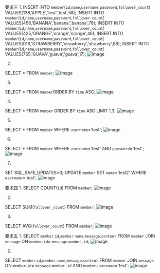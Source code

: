 要求三
1.
INSERT INTO `member`(`id`,`name`,`username`,`password`,`follower_count`) 
VALUES(138,'APPLE','test','test',58);
INSERT INTO `member`(`id`,`name`,`username`,`password`,`follower_count`) 
VALUES(456,'BANANA','banana','banana',78);
INSERT INTO `member`(`id`,`name`,`username`,`password`,`follower_count`) 
VALUES(425,'ORANGE','orange','orange',46);
INSERT INTO `member`(`id`,`name`,`username`,`password`,`follower_count`) 
VALUES(016,'STRAWBERRY','strawberry','strawberry',89);
INSERT INTO `member`(`id`,`name`,`username`,`password`,`follower_count`) 
VALUES(765,'GUAVA','guava','guava',17);
![image](https://user-images.githubusercontent.com/93469479/151373504-39cb7f45-a2fb-4b08-89ee-22d1ec2b529e.png)

2.
SELECT * FROM `member`; 
![image](https://user-images.githubusercontent.com/93469479/151373748-3f0f1d31-ce31-4c60-9579-8609426d9902.png)

3.
SELECT * FROM `member`ORDER BY `time` ASC;
![image](https://user-images.githubusercontent.com/93469479/151373846-4c28d104-fec4-4d41-8ef9-7ad867d44b29.png)

4.
SELECT * FROM `member`
ORDER BY `time` ASC
LIMIT 1,3;
![image](https://user-images.githubusercontent.com/93469479/151373957-4ef5c695-f79e-4e0d-be42-627069f4b6fb.png)

5.
SELECT * FROM `member` WHERE `username`='test';
![image](https://user-images.githubusercontent.com/93469479/151374049-e3af28e5-2032-4921-855c-55a02a54dc3e.png)

6.
SELECT * FROM `member` WHERE `username`='test' AND `password`='test';
![image](https://user-images.githubusercontent.com/93469479/151374136-d9e823a9-5c58-4275-a0fa-8925550baf3d.png)

7.
SET SQL_SAFE_UPDATES=0;
UPDATE `member` SET `name`='test2' WHERE `username`='test';
![image](https://user-images.githubusercontent.com/93469479/151374271-c9776306-5cc1-4f18-b0c4-5005850ec51f.png)

要求四
1.
SELECT COUNT(`id`) FROM `member`;
![image](https://user-images.githubusercontent.com/93469479/151374547-8398ee0d-227b-49da-8a6d-2a321aefc7b8.png)

2.
SELECT SUM(`follower_count`) FROM `member`;
![image](https://user-images.githubusercontent.com/93469479/151374661-c5f3d38f-ae96-4d91-bda9-024219ab7e45.png)

3.
SELECT AVG(`follower_count`) FROM `member`;
![image](https://user-images.githubusercontent.com/93469479/151374730-eac9b43c-3f6b-4f9e-956f-3760a8743473.png)

要求五
1.
SELECT `member`.`id`,`member`.`name`,`message`.`content`
FROM `member`
JOIN `message`
ON `member`.`id`= `message`.`member_id`;
![image](https://user-images.githubusercontent.com/93469479/151375322-174d0874-eaac-4557-87ca-46c07a0c409c.png)

2.
SELECT `member`.`id`,`member`.`name`,`message`.`content`
FROM `member`
JOIN `message`
ON `member`.`id`= `message`.`member_id` AND `member`.`username`='test';
![image](https://user-images.githubusercontent.com/93469479/151375424-47a960e2-37d7-4f58-bc16-1bb6b65ae139.png)







